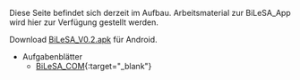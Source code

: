 Diese Seite befindet sich derzeit im Aufbau. Arbeitsmaterial zur BiLeSA_App wird hier zur Verfügung gestellt werden.


Download [BiLeSA_V0.2.apk](http://www-home.htwg-konstanz.de/~raxthelm/BiLeSA/App/BiLeSA_V0.2_210301.apk) für Android.

* Aufgabenblätter
  * [BiLeSA_COM](http://www-home.htwg-konstanz.de/~raxthelm/BiLeSA/Aufgaben/BiLeSA_COM.pdf){:target="_blank"}

